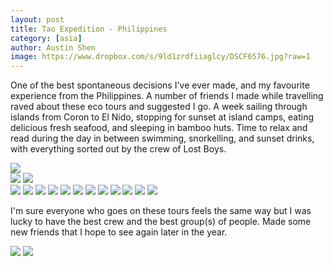 ```yaml
---
layout: post
title: Tao Expedition - Philippines
category: [asia]
author: Austin Shen
image: https://www.dropbox.com/s/9ld1zrdfiiaglcy/DSCF6576.jpg?raw=1
---
```

One of the best spontaneous decisions I've ever made, and my favourite experience from the Philippines. A number of friends I made while travelling raved about these eco tours and suggested I go. A week sailing through islands from Coron to El Nido, stopping for sunset at island camps, eating delicious fresh seafood, and sleeping in bamboo huts. Time to relax and read during the day in between swimming, snorkelling, and sunset drinks, with everything sorted out by the crew of Lost Boys.

<img class='image' src='https://www.dropbox.com/s/thnutz4s2yi9e8b/DSCF6426.jpg?raw=1'>

<div class='two_column'>
  <img src='https://www.dropbox.com/s/1hcle3l359besdq/p3090313.JPG?raw=1'>
  <img src='https://www.dropbox.com/s/0646ae19fk932sc/P3070273.JPG?raw=1'>
</div>

<div class='gallery' style='align-items: center;'>
  <img src='https://www.dropbox.com/s/phb3kca98p2qd6y/dscf6489.JPG?raw=1'>
  <img src='https://www.dropbox.com/s/kdyn4fdm2nujp34/dscf6569.JPG?raw=1'>
  <img src='https://www.dropbox.com/s/s343jlu5x8n2n2d/DSCF6558.jpg?raw=1'>
  <img src='https://www.dropbox.com/s/54umk6dubwb4yo8/IMG_5233.jpg?raw=1'>
  <img src='https://www.dropbox.com/s/848kjvvrqfn5mcj/DSCF6451.jpg?raw=1'>
  <img src='https://www.dropbox.com/s/u0yiidwil14b92p/DSCF6522.JPG?raw=1'>
  <img src='https://www.dropbox.com/s/wj0ij5t1i9hjkha/DSCF6528.JPG?raw=1'>
  <img src='https://www.dropbox.com/s/omi49qf6ndmu4ap/DSCF6658.JPG?raw=1'>
  <img src='https://www.dropbox.com/s/09025ytj40l9388/DSCF6455.jpg?raw=1'>
  <img src='https://www.dropbox.com/s/wx1mfeh7l8uj3nl/21fff8e4-037f-41b8-b2c0-1a94db189aa5.JPG?raw=1'>
  <img src='https://www.dropbox.com/s/xw44abvjxnu8kj8/dscf6625.JPG?raw=1'>
  <img src='https://www.dropbox.com/s/sn29qjgcpszjv1v/P3070288.JPG?raw=1'>
</div>

I'm sure everyone who goes on these tours feels the same way but I was lucky to have the best crew and the best group(s) of people. Made some new friends that I hope to see again later in the year.

<div class='two_column'>
  <img src='https://www.dropbox.com/s/a6cqwml2glhzl76/group_by_drone.JPG?raw=1'>
  <img src='https://www.dropbox.com/s/48lap1sazas0q3a/IMG_0310.jpg?raw=1'>
</div>